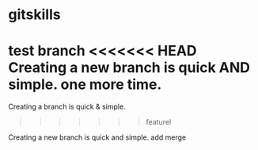 # gitskills
test branch
<<<<<<< HEAD
Creating a new branch is quick AND simple.
one more time.
=======
Creating a branch is quick & simple.
>>>>>>> featurel

Creating a new branch is quick and simple.
add merge

